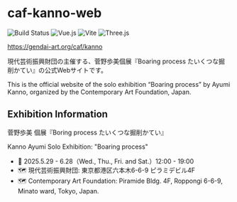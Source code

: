 # caf-kanno-web

![Build Status](https://img.shields.io/github/actions/workflow/status/nandenjin/caf-kanno-web/push.yaml?style=flat-square)
![Vue.js](https://img.shields.io/github/package-json/dependency-version/nandenjin/caf-kanno-web/vue?style=flat-square&logo=vue.js)
![Vite](https://img.shields.io/github/package-json/dependency-version/nandenjin/caf-kanno-web/dev/vite?style=flat-square&logo=vite)
![Three.js](https://img.shields.io/github/package-json/dependency-version/nandenjin/caf-kanno-web/three?style=flat-square&logo=three.js)

https://gendai-art.org/caf/kanno

現代芸術振興財団の主催する、菅野歩美個展『Boaring process たいくつな掘削かてい』の公式Webサイトです。

This is the official website of the solo exhibition “Boaring process” by Ayumi Kanno, organized by the Contemporary Art Foundation, Japan.

## Exhibition Information

菅野歩美 個展『Boring process たいくつな掘削かてい』

Kanno Ayumi Solo Exhibition: "Boaring process"

- 📅 2025.5.29 - 6.28（Wed., Thu., Fri. and Sat.）12:00 - 19:00
- 🗺️ 現代芸術振興財団: 東京都港区六本木6-6-9 ピラミデビル4F
- 🗺️ Contemporary Art Foundation: Piramide Bldg. 4F, Roppongi 6-6-9, Minato ward, Tokyo, Japan.

